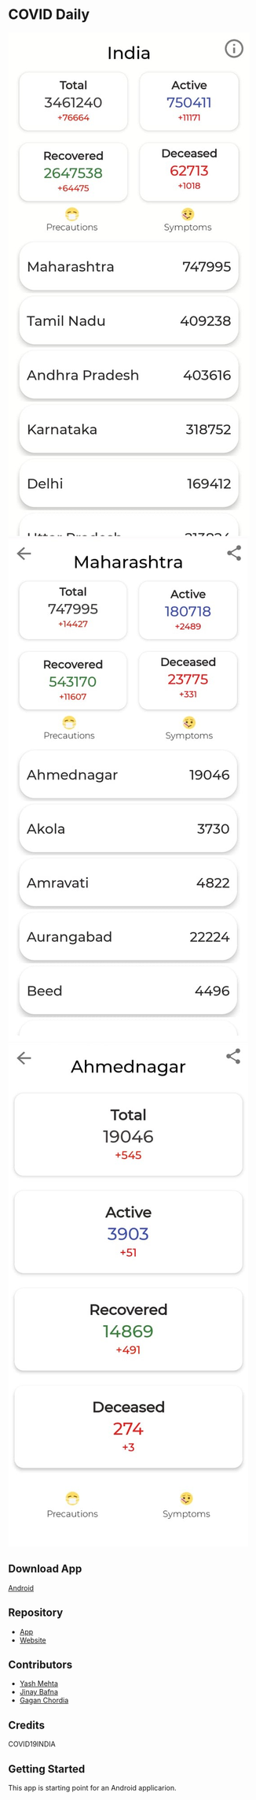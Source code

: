 # COVID Daily

![Home Page](https://github.com/DumbLabs-Co/coviddaily/blob/gh-pages/home.jpeg)
![State Page](https://github.com/DumbLabs-Co/coviddaily/blob/gh-pages/state.jpeg)
![District Page](https://github.com/DumbLabs-Co/coviddaily/blob/gh-pages/district.jpeg)

## Download App
[Android](dumblabs-co.github.io/coviddaily)

## Repository
- [App](https://github.com/DumbLabs-Co/Covid-Daily)
- [Website](https://github.com/DumbLabs-Co/coviddaily)

## Contributors
- [Yash Mehta](https://github.com/yashmehta17)
- [Jinay Bafna](https://github.com/JBafna)
- [Gagan Chordia](https://github.com/gagan-gv)

## Credits
COVID19INDIA

## Getting Started
This app is starting point for an Android applicarion.
